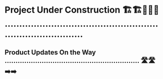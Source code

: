 # Project Under Construction 🏗️🏗️🚧🚧🚧 ................................................................................

## Product Updates On the Way .............................................................. 🛣️🛣️➡️➡️






